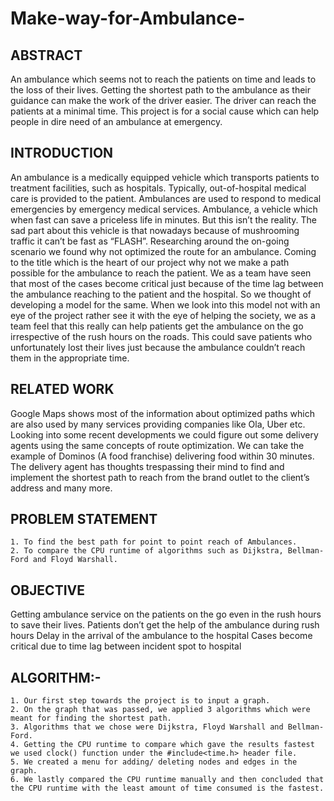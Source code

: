# Make-way-for-Ambulance-

## ABSTRACT ##

An ambulance which seems not to reach the patients on time and leads to the loss of their lives. 
Getting the shortest path to the ambulance as their guidance can make the work of the driver easier. The driver can reach the patients at a minimal time. 
This project is for a social cause which can help people in dire need of an ambulance at emergency.

## INTRODUCTION ##

An ambulance is a medically equipped vehicle which transports patients to treatment facilities, such as hospitals. Typically, out-of-hospital medical care is provided to the patient. Ambulances are used to respond to medical emergencies by emergency medical services.
Ambulance, a vehicle which when fast can save a priceless life in minutes. But this isn’t the reality. The sad part about this vehicle is that nowadays because of mushrooming traffic it can’t be fast as “FLASH”. Researching around the on-going scenario we found why not optimized the route for an ambulance. 
Coming to the title which is the heart of our project why not we make a path possible for the ambulance to reach the patient. We as a team have seen that most of the cases become critical just because of the time lag between the ambulance reaching to the patient and the hospital. So we thought of developing a model for the same.
When we look into this model not with an eye of the project rather see it with the eye of helping the society, we as a team feel that this really can help patients get the ambulance on the go irrespective of the rush hours on the roads. This could save patients who unfortunately lost their lives just because the ambulance couldn’t reach them in the appropriate time.

## RELATED WORK ## 


Google Maps shows most of the information about optimized paths which are also used by many services providing companies like Ola, Uber etc.
 Looking into some recent developments we could figure out some delivery agents using the same concepts of route optimization. 
We can take the example of Dominos (A food franchise) delivering food within 30 minutes. The delivery agent has thoughts trespassing their mind to find and implement the shortest path to reach from the brand outlet to the client’s address and many more.

## PROBLEM STATEMENT
    1. To find the best path for point to point reach of Ambulances.
    2. To compare the CPU runtime of algorithms such as Dijkstra, Bellman-Ford and Floyd Warshall.
    
## OBJECTIVE
Getting ambulance service on the patients on the go even in the rush hours to save their lives.
Patients don’t get the help of the ambulance during rush hours
Delay in the arrival of the ambulance to the hospital
Cases become critical due to time lag between incident spot to hospital

## ALGORITHM:-
    1. Our first step towards the project is to input a graph.
    2. On the graph that was passed, we applied 3 algorithms which were meant for finding the shortest path. 
    3. Algorithms that we chose were Dijkstra, Floyd Warshall and Bellman-Ford.
    4. Getting the CPU runtime to compare which gave the results fastest we used clock() function under the #include<time.h> header file.
    5. We created a menu for adding/ deleting nodes and edges in the graph.
    6. We lastly compared the CPU runtime manually and then concluded that the CPU runtime with the least amount of time consumed is the fastest.
    
   
